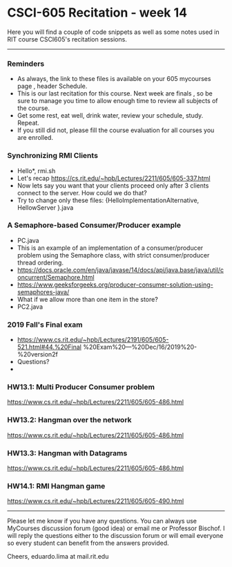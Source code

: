 # CSCI-605 Recitation - week 14

Here you will find a couple of code snippets as well
as some notes used in RIT course CSCI605's recitation
sessions.

---
### Reminders
- As always, the link to these files is available on your 605 mycourses page
, header Schedule.
- This is our last recitation for this course. Next week are finals
, so be sure to manage you time to allow enough time to review all subjects
 of the course.
- Get some rest, eat well, drink water, review your schedule, study. Repeat.
- If you still did not, please fill the course evaluation for all courses
 you are enrolled.

### Synchronizing RMI Clients
- Hello*, rmi.sh
- Let's recap https://cs.rit.edu/~hpb/Lectures/2211/605/605-337.html
- Now lets say you want that your clients proceed only after 3 clients
 connect to the server. How could we do that?
- Try to change only these files: {HelloImplementationAlternative, HellowServer
 }.java 

### A Semaphore-based Consumer/Producer example
- PC.java
- This is an example of an implementation of a consumer/producer problem
 using the Semaphore class, with strict consumer/producer thread ordering. 
- https://docs.oracle.com/en/java/javase/14/docs/api/java.base/java/util/concurrent/Semaphore.html
- https://www.geeksforgeeks.org/producer-consumer-solution-using-semaphores-java/
- What if we allow more than one item in the store?
- PC2.java


### 2019 Fall's Final exam
- https://www.cs.rit.edu/~hpb/Lectures/2191/605/605-521.html#44.%20Final
  %20Exam%20—%20Dec/16/2019%20-%20version2f
- Questions?
- 
### HW13.1: Multi Producer Consumer problem
https://www.cs.rit.edu/~hpb/Lectures/2211/605/605-486.html

### HW13.2: Hangman over the network
https://www.cs.rit.edu/~hpb/Lectures/2211/605/605-486.html

### HW13.3: Hangman with Datagrams
https://www.cs.rit.edu/~hpb/Lectures/2211/605/605-486.html

### HW14.1: RMI Hangman game
https://www.cs.rit.edu/~hpb/Lectures/2211/605/605-490.html



---

Please let me know if you have any questions. You can
always use MyCourses discussion forum (good idea) or
email me or Professor Bischof. I will reply the questions
either to the discussion forum or will email everyone so
every student can benefit from the answers provided.

Cheers,
eduardo.lima at mail.rit.edu